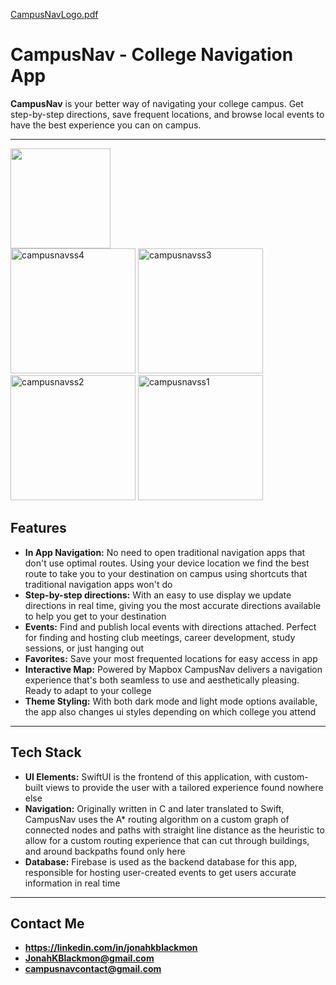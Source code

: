 [CampusNavLogo.pdf](https://github.com/user-attachments/files/21707601/CampusNavLogo.pdf)

# CampusNav - College Navigation App

**CampusNav** is your better way of navigating your college campus. Get step-by-step directions, save frequent locations, and browse local events to have the best experience you can on campus.

---

<a href="https://apps.apple.com/app/id6749721607">
  <img src="https://developer.apple.com/assets/elements/badges/download-on-the-app-store.svg" width="160"/>
</a>

<div align="left">
  <img width="200" alt="campusnavss4" src="https://github.com/user-attachments/assets/fc63c2a4-b2d6-4a2c-bea2-da896b1fbf99" />
  <img width="200" alt="campusnavss3" src="https://github.com/user-attachments/assets/e71c4169-3e05-45f0-bc9f-33196af21909" />
  <img width="200" alt="campusnavss2" src="https://github.com/user-attachments/assets/e0437c62-52d3-4408-ac88-c256e5ab6c90" />
  <img width="200" alt="campusnavss1" src="https://github.com/user-attachments/assets/96b96334-f034-4028-9189-71ea6b02d4a2" />
</div>

## Features
- **In App Navigation:** No need to open traditional navigation apps that don't use optimal routes. Using your device location we find the best route to take you to your destination on campus using shortcuts that traditional navigation apps won't do
- **Step-by-step directions:** With an easy to use display we update directions in real time, giving you the most accurate directions available to help you get to your destination
- **Events:** Find and publish local events with directions attached. Perfect for finding and hosting club meetings, career development, study sessions, or just hanging out
- **Favorites:** Save your most frequented locations for easy access in app
- **Interactive Map:** Powered by Mapbox CampusNav delivers a navigation experience that's both seamless to use and aesthetically pleasing. Ready to adapt to your college
- **Theme Styling:** With both dark mode and light mode options available, the app also changes ui styles depending on which college you attend

---

## Tech Stack
- **UI Elements:** SwiftUI is the frontend of this application, with custom-built views to provide the user with a tailored experience found nowhere else
- **Navigation:** Originally written in C and later translated to Swift, CampusNav uses the A* routing algorithm on a custom graph of connected nodes and paths with straight line distance as the heuristic to allow for a custom routing experience that can cut through buildings, and around backpaths found only here
- **Database:** Firebase is used as the backend database for this app, responsible for hosting user-created events to get users accurate information in real time

---

## Contact Me
- **https://linkedin.com/in/jonahkblackmon**
- **JonahKBlackmon@gmail.com**
- **campusnavcontact@gmail.com**
